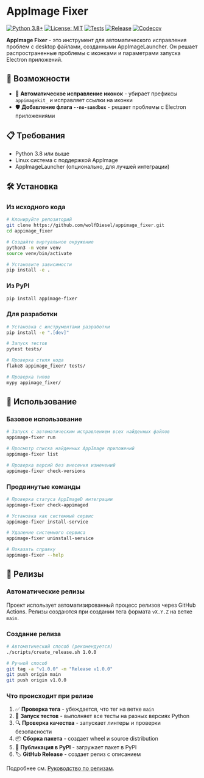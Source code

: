 # AppImage Fixer

[![Python 3.8+](https://img.shields.io/badge/python-3.8+-blue.svg)](https://www.python.org/downloads/)
[![License: MIT](https://img.shields.io/badge/License-MIT-yellow.svg)](https://opensource.org/licenses/MIT)
[![Tests](https://github.com/wolfDiesel/appimage_fixer/workflows/CI/badge.svg)](https://github.com/wolfDiesel/appimage_fixer/actions)
[![Release](https://github.com/wolfDiesel/appimage_fixer/workflows/Release%20Package/badge.svg)](https://github.com/wolfDiesel/appimage_fixer/actions)
[![Codecov](https://codecov.io/gh/wolfDiesel/appimage_fixer/branch/main/graph/badge.svg)](https://codecov.io/gh/wolfDiesel/appimage_fixer)

**AppImage Fixer** - это инструмент для автоматического исправления проблем с desktop файлами, созданными AppImageLauncher. Он решает распространенные проблемы с иконками и параметрами запуска Electron приложений.

## 🚀 Возможности

- 🔧 **Автоматическое исправление иконок** - убирает префиксы `appimagekit_` и исправляет ссылки на иконки
- 🛡️ **Добавление флага `--no-sandbox`** - решает проблемы с Electron приложениями

## 📋 Требования

- Python 3.8 или выше
- Linux система с поддержкой AppImage
- AppImageLauncher (опционально, для лучшей интеграции)

## 🛠️ Установка

### Из исходного кода

```bash
# Клонируйте репозиторий
git clone https://github.com/wolfDiesel/appimage_fixer.git
cd appimage_fixer

# Создайте виртуальное окружение
python3 -m venv venv
source venv/bin/activate

# Установите зависимости
pip install -e .
```

### Из PyPI

```bash
pip install appimage-fixer
```

### Для разработки

```bash
# Установка с инструментами разработки
pip install -e ".[dev]"

# Запуск тестов
pytest tests/

# Проверка стиля кода
flake8 appimage_fixer/ tests/

# Проверка типов
mypy appimage_fixer/
```

## 🎯 Использование

### Базовое использование

```bash
# Запуск с автоматическим исправлением всех найденных файлов
appimage-fixer run

# Просмотр списка найденных AppImage приложений
appimage-fixer list

# Проверка версий без внесения изменений
appimage-fixer check-versions
```

### Продвинутые команды

```bash
# Проверка статуса AppImageD интеграции
appimage-fixer check-appimaged

# Установка как системный сервис
appimage-fixer install-service

# Удаление системного сервиса
appimage-fixer uninstall-service

# Показать справку
appimage-fixer --help
```

## 🚀 Релизы

### Автоматические релизы

Проект использует автоматизированный процесс релизов через GitHub Actions. Релизы создаются при создании тега формата `vX.Y.Z` на ветке `main`.

### Создание релиза

```bash
# Автоматический способ (рекомендуется)
./scripts/create_release.sh 1.0.0

# Ручной способ
git tag -a "v1.0.0" -m "Release v1.0.0"
git push origin main
git push origin v1.0.0
```

### Что происходит при релизе

1. ✅ **Проверка тега** - убеждается, что тег на ветке `main`
2. 🧪 **Запуск тестов** - выполняет все тесты на разных версиях Python
3. 🔍 **Проверка качества** - запускает линтеры и проверки безопасности
4. 📦 **Сборка пакета** - создает wheel и source distribution
5. 🚀 **Публикация в PyPI** - загружает пакет в PyPI
6. 🏷️ **GitHub Release** - создает релиз с описанием

Подробнее см. [Руководство по релизам](docs/RELEASES.md).
